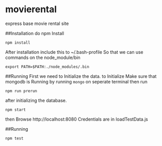 # movierental
express base movie rental site

##Installation
do npm Install

```
npm install
```

After installation include this to ~/.bash-profile So that we can use commands on the node_module/bin

```
export PATH=$PATH:./node_modules/.bin
```

##Running
First we need to Initialize the data.
to Initialize Make sure that mongodb is Running by running `mongo` on seperate terminal
then run
```
npm run prerun
```
after initializing the database.
```
npm start
```
then Browse
http://localhost:8080
Credentials are in loadTestData.js

##Running
```
npm test
```
